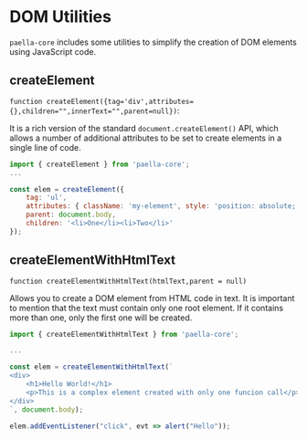 # DOM Utilities

`paella-core` includes some utilities to simplify the creation of DOM elements using JavaScript code.

## createElement

`function createElement({tag='div',attributes={},children="",innerText="",parent=null})`:

It is a rich version of the standard `document.createElement()` API, which allows a number of additional attributes to be set to create elements in a single line of code.

```js
import { createElement } from 'paella-core';
...

const elem = createElement({
    tag: 'ul',
    attributes: { className: 'my-element', style: 'position: absolute;' },
    parent: document.body,
    children: '<li>One</li><li>Two</li>'
});
```

## createElementWithHtmlText

`function createElementWithHtmlText(htmlText,parent = null)`

Allows you to create a DOM element from HTML code in text. It is important to mention that the text must contain only one root element. If it contains more than one, only the first one will be created.

```js
import { createElementWithHtmlText } from 'paella-core';

...

const elem = createElementWithHtmlText(`
<div>
    <h1>Hello World!</h1>
    <p>This is a complex element created with only one funcion call</p>
</div>
`, document.body);

elem.addEventListener("click", evt => alert("Hello"));
```
